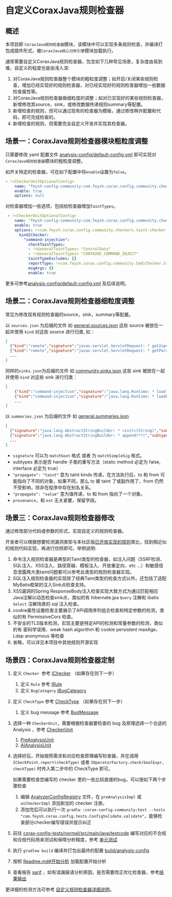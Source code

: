 <!-- 合并 custom-checker 和 plugin-infrastructure

目的是为了告诉开发者如何开发checker


编译的异常输出在 community/build/reports/tests/test/index.html
 -->



# 自定义CoraxJava规则检查器

## 概述

本项目即 `CoraxJava规则检查器`模块，该模块中可以实现多条规则检查，并编译打包成插件形式，被`CoraxJava核心分析引擎`模块加载执行。

通常需要自定义CoraxJava规则检查器，包含如下几种常见场景，复杂度由易到难，自定义的程度也是由浅入深:
1. 对CoraxJava规则检查器整个模块的粗粒度调整；如开启/关闭某些规则检查，增加已经实现好的规则检查器，对已经实现好的规则检查器增加一些数据检查属性等。
2. 对CoraxJava规则检查器做细粒度的调整；如对已实现好的某些规则检查器，新增修改其source，sink，或修改数据传递规则summary等配置。
3. 新增检查的规则，但可以通过现有的检查器为模板，通过修改稍许配置和代码，即可完成检查的。
4. 新增检查的规则，但需要完全自定义开发并实现其检查器。

## 场景一：CoraxJava规则检查器模块粗粒度调整

只需要修改 yaml 配置文件 [analysis-config/default-config.yml](/build/analysis-config/default-config.yml) 即可实现对`CoraxJava规则检查器`模块的粗粒度调整。

如开关特定的检查器，可在如下配置中将`enable`设置为`false`。
```yml
- !<CheckerUnitOptionalConfig>
    name: "feysh-config-community:com.feysh.corax.config.community.checkers.httponly-cookie"
    enable: true
    options: null
```

对检查器增加一些选项，包括给检查器增加`TaintTypes`。
```yaml
 - !<CheckerUnitOptionalConfig>
    name: "feysh-config-community:com.feysh.corax.config.community.checkers.taint-checker"
    enable: true
    options: !<com.feysh.corax.config.community.checkers.taint-checker.Options>
      kind2Checker:
        "command-injection":
          checkTaintTypes:
          - !<GeneralTaintTypes> "ControlData"
          - !<GeneralTaintTypes> "CONTAINS_COMMAND_INJECT"
          taintTypeExcludes: []
          reportType: !<com.feysh.corax.config.community.CmdiChecker.CommandInjection> {}
          msgArgs: {}
          enable: true
```

更多可参考[analysis-config/default-config.yml](/build/analysis-config/default-config.yml) 及后续说明。

## 场景二：CoraxJava规则检查器细粒度调整

常见为修改现有规则检查器的source，sink，summary等配置。

以 `sources.json` 为后缀的文件 如 [general.sources.json](/corax-config-general/rules/general.sources.json) 这些 source 被放在一起并使用 `kind` 对这些 source 进行归类, 如：

```json
[
  {"kind":"remote","signature":"javax.servlet.ServletRequest: * getInputStream()","subtypes":false,"arg":"ReturnValue","provenance":"manual","ext":""},
  {"kind":"remote","signature":"javax.servlet.ServletRequest: * getParameter(String)","subtypes":false,"arg":"ReturnValue","provenance":"manual","ext":""},
  ...
]
```

同样的`sinks.json`为后缀的文件 如 [community.sinks.json](/corax-config-community/rules/community.sinks.json) 这些 sink 被放在一起并使用 `kind` 对这些 sink 进行归类：

```json
[
    {"kind":"command-injection","signature":"java.lang.Runtime: * load(String)","subtypes":false,"arg":"Argument[0]","provenance":"ai-manual","ext":""},
    {"kind":"command-injection","signature":"java.lang.Runtime: * loadLibrary(String)","subtypes":false,"arg":"Argument[0]","provenance":"ai-manual","ext":""},
    ...
]

```

以 `summaries.json` 为后缀的文件 如 [general.summaries.json](/corax-config-general/rules/general.summaries.json)

```json
[
  {"signature":"java.lang.AbstractStringBuilder: * <init>(String)","subtypes":true,"argTo":"Argument[this]","propagate":"taint","argFrom":"Argument[0]","provenance":"manual","ext":""},
  {"signature":"java.lang.AbstractStringBuilder: * append(**)","subtypes":true,"argTo":"ReturnValue","propagate":"value","argFrom":"Argument[this]","provenance":"manual","ext":""}
  ...
]
```

- `signature` 可以为 `matchSoot` 格式 或者 为 `matchSimpleSig` 格式。
- subtypes 表示是否 handle 子类的重写方法（static method 必定为 false, interface 必定为 true）
-  `"propagate": "taint"` 意为 taint kinds 传递，在方法执行后，to 和 from 可能指向了不同的对象，如果不同，那么 to 被 taint 了或副作用了，from 仍然不受影响，除非在程序中存在别名关系。
- `"propagate": "value"` 意为值传递，to 和 from 指向了一个对象。
- `provenance`，和 `ext` 无关紧要，保留字段。




## 场景三：CoraxJava规则检查器修改

通过修改部分代码或参数的形式，实现自定义的规则检查器。

开发者可以根据想要检测漏洞类型与本社区版[已开放实现的规则](feature_diff.md#已开放规则)类比，找到相近似的规则代码实现，再进行仿照即可。举例说明:

1. 命令注入规则检查器是典型的Taint类型的检查器，如注入问题（SSRF检测、SQL注入、XSS注入、路径穿越、模板注入、开放重定向、etc ...）和敏感信息泄露两大类taint问题都可以参考此类型的规则检查器实现。
2. SQL注入规则检查器的实现除了经典Taint类型的检查方式以外，还包括了适配MyBatis框架的注入Sink点检查支持。
3. XSS漏洞的Spring ResponseBody注入检查实现大致方式为通过匹配相应Java注解以动态检查sink点，类似的有 hibernate.jpa `Query` 注解和 ibatis `Select` 注解场景的 sql 注入检查。
4. cookie属性设置检查主要展示了API调用序列组合检查和特定参数的检测，类似的有 PermissiveCors 检查。
5. 不安全的TLS版本检测，实现主要是特定API的检测和常量参数的检测，类似的有 密码学误用、weak hash algorithm 和 cookie persistent maxAge、Ldap anonymous 等检查
6. 省略，可以详见本项目中其他规则开源实现



## 场景四：CoraxJava规则检查器定制

1. 定义 `Checker `参考 [IChecker](plugin-infrastructure.md#ichecker) （如果存在则下一步）
   1. 定义 `Rule` 参考 [IRule](plugin-infrastructure.md#irule)
   2. 定义 `BugCategory` [IBugCategory](plugin-infrastructure.md#ibugcategory)
   
2. 定义 `CheckType` 参考 [CheckType](plugin-infrastructure.md#checktype) （如果存在则下一步）
   
   1. 定义 bug message 参考 [BugMessage](plugin-infrastructure.md#bugmessage)
   
3. 选择一种 `CheckerUnit`，需要根据检查器要检查的 bug 及原理选择一个合适的 Analysis ，参考 [CheckerUnit](plugin-infrastructure.md#checkerunit)
   1. [PreAnalysisUnit](plugin-infrastructure.md#preanalysisunit)
   2. [AIAnalysisUnit](plugin-infrastructure.md#aianalysisunit)
   
4. 选择好后，开始按照需求和对应检查原理编写检查器，并在调用 `ICheckPoint.report(checkType)` 或者 `IOperatorFactory.check(boolExpr, checkType)` 时传入第二步中的 CheckType 即可。

   如果需要检查您编写的 checker 里的一些比较直接的bug，可以按如下两个步骤检查

   1. 编辑 [AnalyzerConfigRegistry](/corax-config-community/src/main/kotlin/com/feysh/corax/config/community/AnalyzerConfigRegistry.kt) 文件，在 `preAnalysisImpl` 或 `aiCheckerImpl` 添加新加的 checker 注册。
   2. 添加完后可以执行一次 `gradlw :corax-config-community:test --tests "com.feysh.corax.config.tests.ConfigValidate.validate"`，能够检查部分checker编写错误并提示纠正

5. 前往 [corax-config-tests/normal/src/main/java/testcode](/corax-config-tests/normal/src/main/java/testcode) 编写对应的不合规和合规代码用来测试和保障分析精度，参考 [单元测试](unit-tests.md) 

6. 执行 `gradlew build` 编译并打包出最终的配置 [build/analysis-config](/build/analysis-config)

7. 按照  [Readme.md#开始分析](/Readme.md#开始分析) 加载配置开始分析

8. 查看报告 [sarif](/build/output/sarif) ，如有误漏报请分析原因，是否需要改正优化检查器，参考[结果输出](usage.md#结果输出)

更详细的检测方法可参考 [自定义规则检查器详细说明](checker-detail.md)。